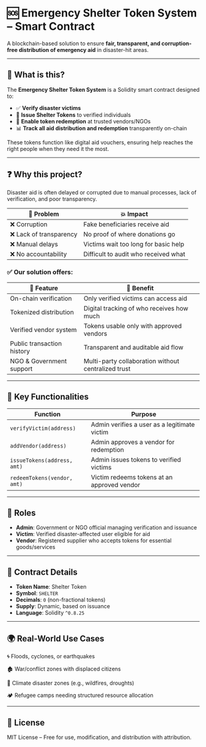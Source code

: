# 🆘 Emergency Shelter Token System – Smart Contract

A blockchain-based solution to ensure **fair, transparent, and corruption-free distribution of emergency aid** in disaster-hit areas. 

--- 

## 🧾 What is this? 
 
The **Emergency Shelter Token System** is a Solidity smart contract designed to:  

- ✅ **Verify disaster victims** 
- 🎫 **Issue Shelter Tokens** to verified individuals
- 🏪 **Enable token redemption** at trusted vendors/NGOs
- 📊 **Track all aid distribution and redemption** transparently on-chain
 
These tokens function like digital aid vouchers, ensuring help reaches the right people when they need it the most.

---

## ❓ Why this project?

Disaster aid is often delayed or corrupted due to manual processes, lack of verification, and poor transparency.

| 🚨 Problem              | 💥 Impact                            |
| ----------------------- | ------------------------------------ |
| ❌ Corruption           | Fake beneficiaries receive aid       |
| ❌ Lack of transparency | No proof of where donations go       |
| ❌ Manual delays        | Victims wait too long for basic help |
| ❌ No accountability    | Difficult to audit who received what |

### ✅ Our solution offers:

| 🔧 Feature                 | 🌟 Benefit                                          |
| -------------------------- | --------------------------------------------------- |
| On-chain verification      | Only verified victims can access aid                |
| Tokenized distribution     | Digital tracking of who receives how much           |
| Verified vendor system     | Tokens usable only with approved vendors            |
| Public transaction history | Transparent and auditable aid flow                  |
| NGO & Government support   | Multi-party collaboration without centralized trust |

---

## 📌 Key Functionalities

| Function                    | Purpose                                      |
| --------------------------- | -------------------------------------------- |
| `verifyVictim(address)`     | Admin verifies a user as a legitimate victim |
| `addVendor(address)`        | Admin approves a vendor for redemption       |
| `issueTokens(address, amt)` | Admin issues tokens to verified victims      |
| `redeemTokens(vendor, amt)` | Victim redeems tokens at an approved vendor  |

---

## 🔐 Roles

- **Admin**: Government or NGO official managing verification and issuance
- **Victim**: Verified disaster-affected user eligible for aid
- **Vendor**: Registered supplier who accepts tokens for essential goods/services

---

## 🔗 Contract Details

- **Token Name**: Shelter Token
- **Symbol**: `SHELTER`
- **Decimals**: `0` (non-fractional tokens)
- **Supply**: Dynamic, based on issuance
- **Language**: Solidity `^0.8.25`

---

## 🌍 Real-World Use Cases

🌀 Floods, cyclones, or earthquakes

🏚️ War/conflict zones with displaced citizens

🧊 Climate disaster zones (e.g., wildfires, droughts)

🏕️ Refugee camps needing structured resource allocation

---

## 📖 License

MIT License – Free for use, modification, and distribution with attribution.
